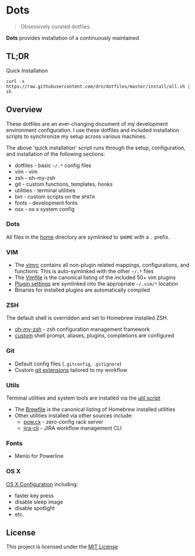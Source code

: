# Dots

> Obsessively curated dotfiles.

**Dots** provides installation of a continuously maintained

## TL;DR

Quick Installation

    curl -s https://raw.githubusercontent.com/drn/dotfiles/master/install/all.sh | sh

## Overview

These dotfiles are an ever-changing document of my development environment
configuration. I use these dotfiles and included installation scripts to
synchronize my setup across various machines.

The above 'quick installation' script runs through the setup, configuration,
and installation of the following sections:

  * dotfiles - basic `~/.*` config files
  * vim - vim
  * zsh - oh-my-zsh
  * git - custom functions, templates, hooks
  * utilities - terminal utilities
  * bin - custom scripts on the `$PATH`
  * fonts - development fonts
  * osx - os x system config

### Dots

All files in the [home](https://github.com/drn/dotfiles/tree/master/home)
directory are symlinked to `$HOME` with a `.` prefix.

### VIM

  * The [vimrc](https://github.com/drn/dotfiles/blob/master/home/vimrc)
    contains all non-plugin related mappings, configurations, and functions.
    This is auto-symlinked with the other `~/.*` files
  * The [Vimfile](https://github.com/drn/dotfiles/blob/master/Vimfile)
    is the canonical listing of the included 50+ vim plugins
  * [Plugin settings](https://github.com/drn/dotfiles/tree/master/vim/plugin/settings)
    are symlinked into the appropriate `~/.vim/*` location
  * Binaries for installed plugins are automatically compiled

### ZSH

The default shell is overridden and set to Homebrew installed ZSH.

  * [oh-my-zsh](https://github.com/robbyrussell/oh-my-zsh) - zsh configuration management framework
  * [custom](https://github.com/drn/dotfiles/tree/master/zsh) shell prompt,
    aliases, plugins, completions are configured

### Git

  * Default config files (`.gitconfig`, `.gitignore`)
  * Custom [git extensions](https://github.com/drn/dotfiles/tree/master/git/functions)
    tailored to my workflow

### Utils

Terminal utilities and system tools are installed via the
[util script](https://github.com/drn/dotfiles/blob/master/install/utils.sh)

  * The [Brewfile](https://github.com/drn/dotfiles/blob/master/Brewfile)
    is the canonical listing of Homebrew installed utilities
  * Other utilities installed via other sources include:
    * [pow.cx](http://pow.cx) - zero-config rack server
    * [jira-cli](http://rubygems.org/gems/jira-cli) - JIRA workflow management
      CLI

### Fonts

  * Menlo for Powerline

### OS X

[OS X Configuration](https://github.com/drn/dotfiles/blob/master/install/osx.sh)
including:

  * faster key press
  * disable sleep image
  * disable spotlight
  * etc.

## License

This project is licensed under the [MIT License](http://opensource.org/licenses/MIT)
